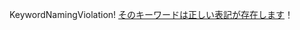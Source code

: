 KeywordNamingViolation!
[そのキーワードは正しい表記が存在します](https://github.com/toukubo/new_os/tree/master/OS/Conventions)！
